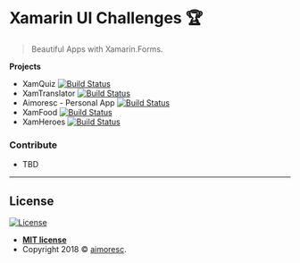 

# Xamarin UI Challenges 🏆

> Beautiful Apps with Xamarin.Forms.


**Projects**

- XamQuiz  [![Build Status](https://img.shields.io/badge/-in%20progress-blue.svg)](XamQuiz.md)
- XamTranslator  [![Build Status](https://img.shields.io/badge/-in%20progress-blue.svg)](XamTranslator.md)
- Aimoresc - Personal App  [![Build Status](https://img.shields.io/badge/-done-green.svg)](aimoresc.md)
- XamFood  [![Build Status](https://img.shields.io/badge/-in%20progress-blue.svg)](XamTranslator.md)
- XamHeroes [![Build Status](https://img.shields.io/badge/-planned-yellow.svg)]()




### Contribute


- TBD

---


## License

[![License](http://img.shields.io/:license-mit-blue.svg?style=flat-square)](http://badges.mit-license.org)

- **[MIT license](http://opensource.org/licenses/mit-license.php)**
- Copyright 2018 © <a href="https://aimore.github.io/" target="_blank">aimoresc</a>.
